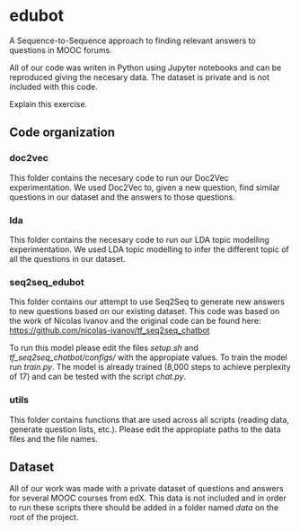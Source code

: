# edubot
A Sequence-to-Sequence approach to finding relevant answers to questions in MOOC forums.

All of our code was writen in Python using Jupyter notebooks and can be reproduced giving the necesary data. The dataset is private and is not included with this code.

Explain this exercise.

## Code organization

### doc2vec
This folder contains the necesary code to run our Doc2Vec experimentation. We used Doc2Vec to, given a new question, find similar questions in our dataset and the answers to those questions.

### lda
This folder contains the necesary code to run our LDA topic modelling experimentation. We used LDA topic modelling to infer the different topic of all the questions in our dataset.

### seq2seq_edubot
This folder contains our attempt to use Seq2Seq to generate new answers to new questions based on our existing dataset. This code was based on the work of Nicolas Ivanov and the original code can be found here: https://github.com/nicolas-ivanov/tf_seq2seq_chatbot

To run this model please edit the files _setup.sh_ and _tf_seq2seq_chatbot/configs/_ with the appropiate values.
To train the model run _train.py_.
The model is already trained (8,000 steps to achieve perplexity of 17) and can be tested with the script _chat.py_.

### utils
This folder contains functions that are used across all scripts (reading data, generate question lists, etc.). Please edit the appropiate paths to the data files and the file names.

## Dataset
All of our work was made with a private dataset of questions and answers for several MOOC courses from edX. This data is not included and in order to run these scripts there should be added in a folder named _data_ on the root of the project.

